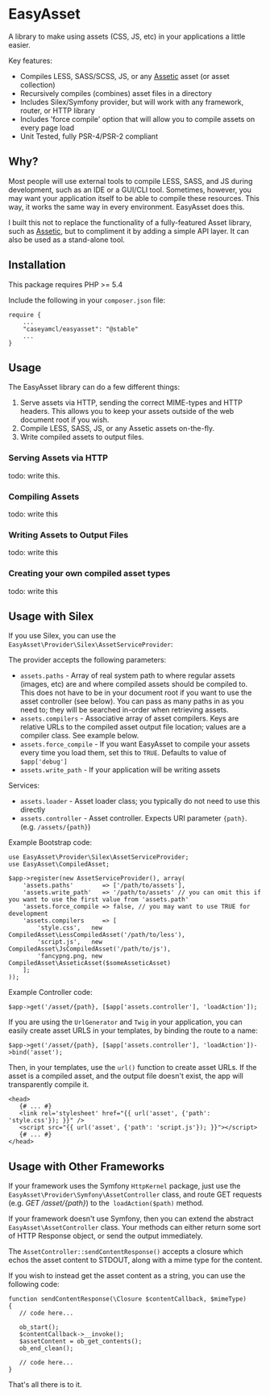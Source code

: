 EasyAsset
=========

A library to make using assets (CSS, JS, etc) in your applications a little easier.
 
Key features:

* Compiles LESS, SASS/SCSS, JS, or any [Assetic](https://github.com/kriswallsmith/assetic) asset (or asset collection)
* Recursively compiles (combines) asset files in a directory
* Includes Silex/Symfony provider, but will work with any framework, router, or HTTP library
* Includes 'force compile' option that will allow you to compile assets on every page load
* Unit Tested, fully PSR-4/PSR-2 compliant

Why?
----

Most people will use external tools to compile LESS, SASS, and JS during development, such as an IDE or a GUI/CLI tool.
Sometimes, however, you may want your application itself to be able to compile these resources.  This way, it works
the same way in every environment.  EasyAsset does this.

I built this not to replace the functionality of a fully-featured Asset library, such as [Assetic](https://github.com/kriswallsmith/assetic),
but to compliment it by adding a simple API layer.  It can also be used as a stand-alone tool.

Installation
------------

This package requires PHP >= 5.4

Include the following in your `composer.json` file:

    require {
        ...
        "caseyamcl/easyasset": "@stable"
        ...
    }
    
Usage
-----

The EasyAsset library can do a few different things:

1. Serve assets via HTTP, sending the correct MIME-types and HTTP headers.  This allows you to keep your assets
   outside of the web document root if you wish.
2. Compile LESS, SASS, JS, or any Assetic assets on-the-fly.
3. Write compiled assets to output files.

### Serving Assets via HTTP

todo: write this.

### Compiling Assets

todo: write this

### Writing Assets to Output Files

todo: write this

### Creating your own compiled asset types

todo: write this

Usage with Silex
----------------

If you use Silex, you can use the `EasyAsset\Provider\Silex\AssetServiceProvider`:

The provider accepts the following parameters:

* `assets.paths` - Array of real system path to where regular assets (images, etc) are and where compiled assets should
   be compiled to.  This does not have to be in your document root if you want to use the asset controller (see below).
   You can pass as many paths in as you need to; they will be searched in-order when retrieving assets.
* `assets.compilers` - Associative array of asset compilers.  Keys are relative URLs to the compiled asset output 
   file location; values are a compiler class.  See example below.
* `assets.force_compile` - If you want EasyAsset to compile your assets every time you load them,
   set this to `TRUE`.  Defaults to value of `$app['debug']`
* `assets.write_path` - If your application will be writing assets 


Services:

* `assets.loader`     - Asset loader class; you typically do not need to use this directly
* `assets.controller` - Asset controller.  Expects URI parameter `{path}`. (e.g. `/assets/{path}`)

Example Bootstrap code:

    use EasyAsset\Provider\Silex\AssetServiceProvider;
    use EasyAsset\CompiledAsset;

    $app->register(new AssetServiceProvider(), array(
        'assets.paths'        => ['/path/to/assets'],
        'assets.write_path'   => '/path/to/assets' // you can omit this if you want to use the first value from 'assets.path'
        'assets.force_compile => false, // you may want to use TRUE for development
        'assets.compilers     => [
            'style.css',   new CompiledAsset\LessCompiledAsset('/path/to/less'),
            'script.js',   new CompiledAsset\JsCompiledAsset('/path/to/js'),
            'fancypng.png, new CompiledAsset\AsseticAsset($someAsseticAsset)
        ];
    ));

Example Controller code:

    $app->get('/asset/{path}, [$app['assets.controller'], 'loadAction']); 
    
If you are using the `UrlGenerator` and `Twig` in your application, you can easily create asset
URLS in your templates, by binding the route to a name:

    $app->get('/asset/{path}, [$app['assets.controller'], 'loadAction'])->bind('asset'); 
        
Then, in your templates, use the `url()` function to create asset URLs.  If the asset is a compiled
asset, and the output file doesn't exist, the app will transparently compile it.

    <head>
       {# ... #}
       <link rel='stylesheet' href="{{ url('asset', {'path': 'style.css'}); }}" />
       <script src="{{ url('asset', {'path': 'script.js'}); }}"></script>
       {# ... #}
    </head>


Usage with Other Frameworks
---------------------------

If your framework uses the Symfony `HttpKernel` package, just use the
`EasyAsset\Provider\Symfony\AssetController` class, and route GET requests
(e.g. *GET /asset/{path}*) to the` loadAction($path)` method.
 
If your framework doesn't use Symfony, then you can extend the abstract
`EasyAsset\AssetController` class.  Your methods can either return some sort
of HTTP Response object, or send the output immediately.

The `AssetController::sendContentResponse()` accepts a closure which echos the
asset content to STDOUT, along with a mime type for the content.
 
If you wish to instead get the asset content as a string, you can use
the following code:

    function sendContentResponse(\Closure $contentCallback, $mimeType)
    {
       // code here...
       
       ob_start();
       $contentCallback->__invoke();
       $assetContent = ob_get_contents();
       ob_end_clean();
       
       // code here...
    }

That's all there is to it.

